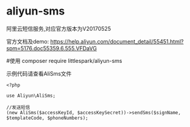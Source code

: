 # aliyun-sms
阿里云短信服务,对应官方版本为V20170525

官方文档及demo: https://help.aliyun.com/document_detail/55451.html?spm=5176.doc55359.6.555.VFDaVG

#使用
composer require littlespark/aliyun-sms

示例代码请查看AliSms文件 


```
<?php

use Aliyun\AliSms;

//发送短信
(new AliSms($accessKeyId, $accessKeySecret))->sendSms($signName, $templateCode, $phoneNumbers);

```


